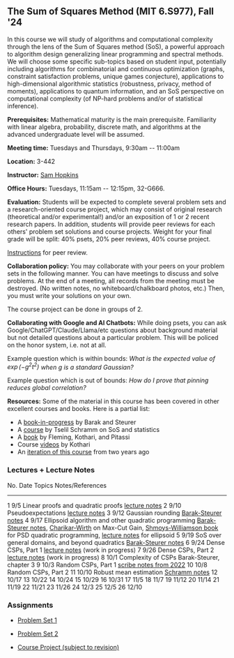 ## The Sum of Squares Method (MIT 6.S977), Fall '24

In this course we will study of algorithms and computational complexity through the lens of the Sum of Squares method (SoS), a powerful approach to algorithm design generalizing linear programming and spectral methods. We will choose some specific sub-topics based on student input, potentially including algorithms for combinatorial and continuous optimization (graphs, constraint satisfaction problems, unique games conjecture), applications to high-dimensional algorithmic statistics (robustness, privacy, method of moments), applications to quantum information, and an SoS perspective on computational complexity (of NP-hard problems and/or of statistical inference).

**Prerequisites:** Mathematical maturity is the main prerequisite. Familiarity with linear algebra, probability, discrete math, and algorithms at the advanced undergraduate level will be assumed.

**Meeting time:** Tuesdays and Thursdays, 9:30am -- 11:00am

**Location:** 3-442

**Instructor:** [Sam Hopkins](../../index.html)

**Office Hours:** Tuesdays, 11:15am -- 12:15pm, 32-G666.

**Evaluation:** Students will be expected to complete several problem sets and a research-oriented course project, which may consist of original research (theoretical and/or experimental!) and/or an exposition of 1 or 2 recent research papers.
In addition, students will provide peer reviews for each others' problem set solutions and course projects.
Weight for your final grade will be split: 40% psets, 20% peer reviews, 40% course project.

[Instructions](grading.pdf) for peer review.

**Collaboration policy:** You may collaborate with your peers on your problem sets in the following manner. You can have meetings to discuss and solve problems. At the end of a meeting, all records from the meeting must be destroyed. (No written notes, no whiteboard/chalkboard photos, etc.) Then, you must write your solutions on your own.

The course project can be done in groups of $2$.

**Collaborating with Google and AI Chatbots:** While doing psets, you can ask Google/ChatGPT/Claude/Llama/etc questions about background material but not detailed questions about a particular problem. This will be policed on the honor system, i.e. not at all. 

Example question which is within bounds: *What is the expected value of $\exp(-g^2 t^2)$ when $g$ is a standard Gaussian?*

Example question which is out of bounds: *How do I prove that pinning reduces global correlation?*


**Resources:** Some of the material in this course has been covered in other excellent courses and books. Here is a partial list:

- A [book-in-progress](https://www.sumofsquares.org/public/index.html) by Barak and Steurer
- A [course](https://tselilschramm.org/sos-paradigm/sos-paradigm.html) by Tselil Schramm on SoS and statistics 
- A [book](https://eccc.weizmann.ac.il/report/2019/106/) by Fleming, Kothari, and Pitassi
- Course [videos](https://www.youtube.com/playlist?list=PL3NB_Sd9CrX-6CeApf12demgpe2PO4k8c) by Kothari
- An [iteration of this course](../sos-fall-22/sos-fall-22.html) from two years ago



### Lectures + Lecture Notes

No.              Date       Topics                                                            Notes/References
-----------      ----       ------                                                            ----------------
1                9/5        Linear proofs and quadratic proofs                                [lecture notes](lecture-1.pdf)
2                9/10       Pseudoexpectations                                                [lecture notes](lecture-1.pdf)
3                9/12       Gaussian rounding                                                 [Barak-Steurer notes](https://www.sumofsquares.org/public/lec02-3_grothendieck)
4                9/17       Ellipsoid algorithm and other quadratic programming               [Barak-Steurer notes](https://www.sumofsquares.org/public/lec02-3_grothendieck), [Charikar-Wirth](https://web.archive.org/web/20170809104118id_/http://courses.cs.washington.edu/courses/cse522/05au/charikargrothendieck.pdf) on Max-Cut Gain, [Shmoys-Williamson book](https://www.designofapproxalgs.com/book.pdf) for PSD quadratic programming, [lecture notes](lecture-1.pdf) for ellipsoid
5                9/19       SoS over general domains, and beyond quadratics                   [Barak-Steurer notes](https://www.sumofsquares.org/public/lec-definitions-general)
6                9/24       Dense CSPs, Part 1                                                [lecture notes](global-correlation-rounding.pdf) (work in progress)
7                9/26       Dense CSPs, Part 2                                                [lecture notes](global-correlation-rounding.pdf) (work in progress)
8                10/1       Complexity of CSPs                                                Barak-Steurer, chapter 3
9                10/3       Random CSPs, Part 1                                               [scribe notes from 2022](../sos-fall-22/refuting-random-csps.html)
10               10/8       Random CSPs, Part 2
11               10/10      Robust mean estimation                                            [Schramm notes](https://tselilschramm.org/sos-paradigm/notes22/00-proofs-to-algs.pdf)
12               10/17
13               10/22
14               10/24
15               10/29
16               10/31
17               11/5
18               11/7
19               11/12
20               11/14
21               11/19
22               11/21
23               11/26
24               12/3
25               12/5
26               12/10




### Assignments 

- [Problem Set 1](pset1.pdf)

- [Problem Set 2](pset2.pdf)

- [Course Project (subject to revision)](project.pdf)
